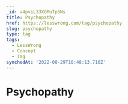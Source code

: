 ```yaml
---
_id: v4pviL33XGMuTpSNs
title: Psychopathy
href: https://lesswrong.com/tag/psychopathy
slug: psychopathy
type: tag
tags:
  - LessWrong
  - Concept
  - Tag
synchedAt: '2022-08-29T10:48:13.710Z'
---
```


# Psychopathy
